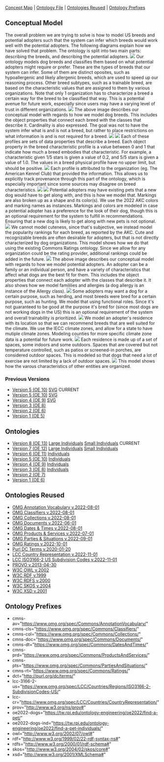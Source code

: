 [Concept Map](#conceptual-model) | [Ontology File](#ontologies) | [Ontologies Reused](#ontologies-reused) | [Ontology Prefixes](#ontology-prefixes)

## Conceptual Model

The overall problem we are trying to solve is how to model US breeds and potential adopters such that the system can infer which breeds would work well with the potential adopters. The following diagrams explain how we have solved that problem. The ontology is split into two main parts: describing the breeds, and describing the potential adopters. 
<img style="float: center;" src="images/ConceptualModel_BreedTypes.png"/>
Our ontology models dog breeds and classifies them based on what potential adopters might require or prefer. These are the types of breeds that our system can infer. Some of them are distinct oposites, such as hypoallergenic and likely allergenic breeds, which are used to speed up our reasoning process. Other breed subtypes, such as a trainable breed, are based on the characteristic values that are assigned to them by various organizations. Note that only 1 organization has to characterize a breed a certain way for the breed to be classified that way. This is a potential avenue for future work, especially since users may have a varying level of trust in different organizations.
<img style="float: center;" src="images/ConceptualModel_BreedCharacteristics.png"/>
The above image describes our conceptual model with regards to how we model dog breeds. This includes the object properties that connect each breed with the classes that describe it. Cardinality is also expressed. The goal was not to have the system infer what is and is not a breed, but rather to place restrictions on what information is and is not required for a breed.
<img style="float: center;" src="images/ConceptualModel_BreedCharacteristicProfile.png"/>
<img style="float: center;" src="images/ConceptualModel_BreedPhysicalProfile.png"/>
Each of these profiles are sets of data properties that describe a breed. Each object property in the breed characteristic profile is a value between 0 and 1 that indicate how much a breed embodies that characteristic. For example, a characteristic given 1/5 stars is given a value of 0.2, and 5/5 stars is given a value of 1.0. The values in a breed physical profile have no upper limit, but should be positive. 
<img style="float: center;" src="images/ConceptualModel_ProfileProvenance.png"/>
Each profile is attributed to the organization (eg. The American Kennel Club) that provided the information. This allows us to explicitly track provenance through this part of the ontology, which is especially important since some sources may disagree on breed characteristics. 
<img style="float: center;" src="images/ConceptualModel_PetOwnership.png"/>
<img style="float: center;" src="images/ConceptualModel_MarkingColors.png"/>
Potential adopters may have existing pets that a new dog would have to get along with, and this is how we model that. Markings are also broken up as a shape and its color(s). We use the 2022 AKC colors and marking names as instances. Markings and colors are modeled in case a potential adopter has a preference for the look of their dog, though this is an optional requirement for the system to fulfill in recommendations. Ensuring that a new dog is likely to get along with new pets is not optional.
<img style="float: center;" src="images/ConceptualModel_Ratings.png"/>
We cannot model cuteness, since that's subjective, we instead model the popularity rankings for each breed, as reported by the AKC. Cute and recognizable breeds are often desirable for adopters, but that is not directly characterized by dog organizations. This model shows how we do that using the existing Commons Ratings ontology. Since we allow for any organization could be the rating provider, additional rankings could be added in the future.
<img style="float: center;" src="images/ConceptualModel_Adopter.png"/>
The above image describes our conceptual model with regards to how we model potential adopters. An adopter can be a family or an individual person, and have a variety of characteristics that affect what dogs are the best fit for them. This includes the object properties that connect each adopter with the classes that describe it. It also shows how we model famililies and allergies (a dog allergy is an instance of the Allergy class).
<img style="float: center;" src="images/ConceptualModel_FunctionalRoles.png"/>
Some adopters may want a dog for a certain purpose, such as herding, and most breeds were bred for a certain purpose, such as hunting. We model that using functional roles. Since it's not guaranteed to be good at the purpose it's bred for (since most dogs are not working dogs in the US) this is an optional requirement of the system and overall trainability is prioritized.
<img style="float: center;" src="images/ConceptualModel_Residences.png"/>
We model an adopter's residence with its location so that we can recommend breeds that are well suited for the climate. We use the IECC climate zones, and allow for a state to have mutiple climate zones. Modeling counties for more specific climate zone data is a potential for future work. 
<img style="float: center;" src="images/ConceptualModel_Spaces.png"/>
Each residence is made up of a set of spaces, some indoors and some outdoors. Spaces that are covered but not temperature controlled, such as patios or screened-in porches, are considered outdoor spaces. This is modeled so that dogs that need a lot of exercise are not limited by a lack of outdoor spaces.
<img style="float: center;" src="images/ConceptualModel_Aspects.png"/>
This model shows how the varous characteristics of other entities are organized. 

### Previous Versions

- [Version 5 (OE 10)](files/ConceptualModel_v6.pdf) [SVG](files/ConceptualModel_v6.svg) CURRENT
- [Version 5 (OE 10)](files/ConceptualModel_v5.pdf) [SVG](files/ConceptualModel_v5.svg) 
- [Version 4 (OE 9)](files/ConceptualModel_v4.pdf) [SVG](files/ConceptualModel_v4.svg)
- [Version 3 (OE 8)](files/ConceptualModel_v3.pdf)
- [Version 2 (OE 6)](files/ConceptualModel_v2.pdf)
- [Version 1 (OE 5)](files/ConceptualModel_v1.pdf)

## Ontologies

- [Version 8 (OE 13)]() [Large Individuals]() [Small Individuals]() CURRENT
- [Version 7 (OE 12)](https://raw.githubusercontent.com/tetherless-world/ontology-engineering/c4c5af171820eedcb7108cc069a69637fe25a02a/oe2022/dog-breed-ontology/find-a-pet.rdf) [Large Individuals](https://github.com/tetherless-world/ontology-engineering/raw/c4c5af171820eedcb7108cc069a69637fe25a02a/oe2022/dog-breed-ontology/find-a-pet-individuals.rdf) [Small Individuals](https://raw.githubusercontent.com/tetherless-world/ontology-engineering/c4c5af171820eedcb7108cc069a69637fe25a02a/oe2022/dog-breed-ontology/find-a-pet-individuals-small.rdf) 
- [Version 6 (OE 11)](https://raw.githubusercontent.com/tetherless-world/ontology-engineering/68ee5cc09ddc8a4af8b5d85b31565d2733f38613/oe2022/dog-breed-ontology/find-a-pet.rdf) [Individuals](https://github.com/tetherless-world/ontology-engineering/raw/68ee5cc09ddc8a4af8b5d85b31565d2733f38613/oe2022/dog-breed-ontology/find-a-pet-individuals.rdf) 
- [Version 5 (OE 10)](https://raw.githubusercontent.com/tetherless-world/ontology-engineering/c1f3e28aecb3212c01b1f88fa362049ae3272d31/oe2022/dog-breed-ontology/find-a-pet.rdf) [Individuals](https://raw.githubusercontent.com/tetherless-world/ontology-engineering/c1f3e28aecb3212c01b1f88fa362049ae3272d31/oe2022/dog-breed-ontology/find-a-pet-individuals.rdf)
- [Version 4 (OE 9)](https://raw.githubusercontent.com/tetherless-world/ontology-engineering/006ce23f62757847531bcb106831490d4c43f14b/oe2022/dog-breed-ontology/find-a-pet.rdf) [Individuals](https://raw.githubusercontent.com/tetherless-world/ontology-engineering/006ce23f62757847531bcb106831490d4c43f14b/oe2022/dog-breed-ontology/find-a-pet-individuals.rdf)
- [Version 3 (OE 8)](https://raw.githubusercontent.com/tetherless-world/ontology-engineering/c65013f0f13175273378c6a35a18031150a03e32/oe2022/dog-breed-ontology/find-a-pet.rdf) [Individuals](https://raw.githubusercontent.com/tetherless-world/ontology-engineering/c65013f0f13175273378c6a35a18031150a03e32/oe2022/dog-breed-ontology/find-a-pet-individuals.rdf) 
- [Version 2 (OE 7)](https://raw.githubusercontent.com/tetherless-world/ontology-engineering/3ffedc3e1063ee3ddeb0f233c9d43d29989e17bc/oe2022/dog-breed-ontology/find-a-pet.rdf)
- [Version 1 (OE 6)](https://raw.githubusercontent.com/tetherless-world/ontology-engineering/40b9433c732a6adc31d5fb0dd1c953f172dbd228/oe2022/dog-breed-ontology/find-a-pet.rdf) 

## Ontologies Reused
- [OMG Annotation Vocabulary v.2022-08-01](https://www.omg.org/spec/Commons/20220801/AnnotationVocabulary/)
- [OMG Classifiers v.2022-08-01](https://www.omg.org/spec/Commons/20220801/Classifiers/)
- [OMG Collections v.2022-08-01](https://www.omg.org/spec/Commons/20220801/Collections/)
- [OMG Documents v.2022-06-01](https://www.omg.org/spec/Commons/20220601/Documents/)
- [OMG Dates & Times v.2022-08-01](https://www.omg.org/spec/Commons/20220801/DatesAndTimes/)
- [OMG Products & Services v.2022-07-01](https://www.omg.org/spec/Commons/20220701/ProductsAndServices/)
- [OMG Parties & Situations v.2022-09-01](https://www.omg.org/spec/Commons/20220901/PartiesAndSituations/)
- [OMG Ratings v.2022-10-01](https://www.omg.org/spec/Commons/20221001/Ratings/)
- [Purl DC Terms v.2020-01-20](http://purl.org/dc/terms/)
- [LCC Country Representation v.2022-11-01](https://www.omg.org/spec/LCC/20221101/Countries/CountryRepresentation/)
- [LCC ISO3166-2 US Subdivision Codes v.2022-11-01](https://www.omg.org/spec/LCC/20221101Countries/Regions/ISO3166-2-SubdivisionCodes-US/)
- [PROVO v.2013-04-30](http://www.w3.org/ns/prov-o-20130430/)
- [W3C OWL v.2002](http://www.w3.org/2002/07/owl#)
- [W3C RDF v.1999](http://www.w3.org/1999/02/22-rdf-syntax-ns#)
- [W3C RDFS v.2000](http://www.w3.org/2000/01/rdf-schema#)
- [W3C SKOS v.2004](http://www.w3.org/2004/02/skos/core#)
- [W3C XSD v.2001](http://www.w3.org/2001/XMLSchema#)

## Ontology Prefixes
- cmns-av="https://www.omg.org/spec/Commons/AnnotationVocabulary/"
- cmns-cls="https://www.omg.org/spec/Commons/Classifiers/"
- cmns-col="https://www.omg.org/spec/Commons/Collections/"
- cmns-doc="https://www.omg.org/spec/Commons/Documents/"
- cmns-dt="https://www.omg.org/spec/Commons/DatesAndTimes/"
- cmns-prd="https://www.omg.org/spec/Commons/ProductsAndServices/"
- cmns-pts="https://www.omg.org/spec/Commons/PartiesAndSituations/"
- cmns-rt="https://www.omg.org/spec/Commons/Ratings/"
- dct="http://purl.org/dc/terms/"
- lcc-3166-2-us="https://www.omg.org/spec/LCC/Countries/Regions/ISO3166-2-SubdivisionCodes-US/"
- lcc-cr="https://www.omg.org/spec/LCC/Countries/CountryRepresentation/"
- prov="http://www.w3.org/ns/prov#"
- oe2022-dogs="https://tw.rpi.edu/ontology-engineering/oe2022/find-a-pet/"
- oe2022-dogs-ind="https://tw.rpi.edu/ontology-engineering/oe2022/find-a-pet-individuals/"
- owl="http://www.w3.org/2002/07/owl#"
- rdf="http://www.w3.org/1999/02/22-rdf-syntax-ns#"
- rdfs="http://www.w3.org/2000/01/rdf-schema#"
- skos="http://www.w3.org/2004/02/skos/core#"
- xsd="http://www.w3.org/2001/XMLSchema#"


